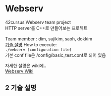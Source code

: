 # Webserv
42cursus Webserv team project <br>
HTTP server를 C++로 만들어보는 프로젝트 <br>
<br>
Team member : dim, sujikim, saoh, dokkim <br>
[기술 설명]()
How to execute: <br>
` ./webserv [configuration file] ` <br>
기본 conf file은 /config/basic_test.conf로 되어 있음 <br>

자세한 설명은 wiki에.. <br>
[Webserv Wiki](https://github.com/dimfrom42/Webserv/wiki)


## 2 기술 설명

